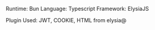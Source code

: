 Runtime: Bun
Language: Typescript
Framework: ElysiaJS 


Plugin Used: JWT, COOKIE, HTML from elysia@ 
